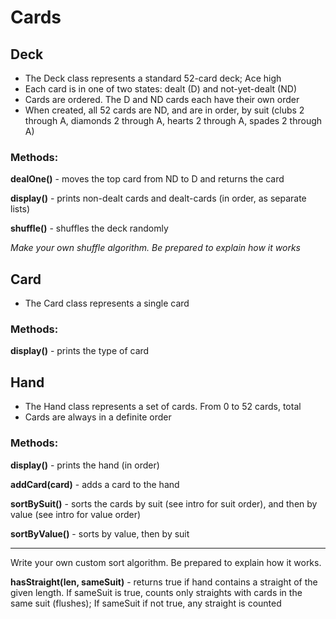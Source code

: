 # Cards

## Deck
- The Deck class represents a standard 52-card deck; Ace high
- Each card is in one of two states: dealt (D) and not-yet-dealt (ND)
- Cards are ordered. The D and ND cards each have their own order
- When created, all 52 cards are ND, and are in order, by suit (clubs 2 through A, diamonds 2 through A, hearts 2 through A, spades 2 through A)

### Methods:

**dealOne()** - moves the top card from ND to D and returns the card

**display()** - prints non-dealt cards and dealt-cards (in order, as separate lists) 

**shuffle()** - shuffles the deck randomly

*Make your own shuffle algorithm. Be prepared to explain how it works*

## Card
- The Card class represents a single card

### Methods:

**display()** - prints the type of card

## Hand
- The Hand class represents a set of cards. From 0 to 52 cards, total
- Cards are always in a definite order

### Methods:

**display()** - prints the hand (in order)

**addCard(card)** - adds a card to the hand

**sortBySuit()** - sorts the cards by suit (see intro for suit order), and then by value (see intro for value order)

**sortByValue()** - sorts by value, then by suit

---

Write your own custom sort algorithm. Be prepared to explain how it works.

**hasStraight(len, sameSuit)** - returns true if hand contains a straight of the given length.
If sameSuit is true, counts only straights with cards in the same suit (flushes);
If sameSuit if not true, any straight is counted